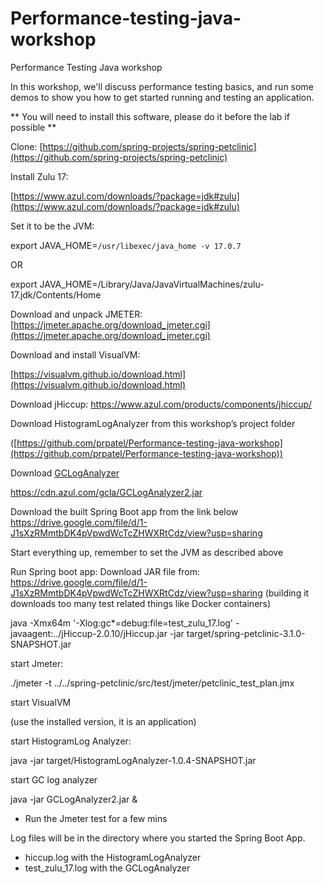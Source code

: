 # Performance-testing-java-workshop
Performance Testing Java workshop

In this workshop, we'll discuss performance testing basics, and run some demos to show you how to get started running and testing an application.

** You will need to install this software, please do it before the lab if possible **

Clone:
[https://github.com/spring-projects/spring-petclinic](https://github.com/spring-projects/spring-petclinic)

Install Zulu 17:

[https://www.azul.com/downloads/?package=jdk#zulu](https://www.azul.com/downloads/?package=jdk#zulu)

Set it to be the  JVM:

export JAVA_HOME=`/usr/libexec/java_home -v 17.0.7`

OR

export JAVA_HOME=/Library/Java/JavaVirtualMachines/zulu-17.jdk/Contents/Home

Download and unpack JMETER:
[https://jmeter.apache.org/download_jmeter.cgi](https://jmeter.apache.org/download_jmeter.cgi)

Download and install VisualVM:

[https://visualvm.github.io/download.html](https://visualvm.github.io/download.html)

Download jHiccup:
https://www.azul.com/products/components/jhiccup/

Download HistogramLogAnalyzer from this workshop’s project folder

([https://github.com/prpatel/Performance-testing-java-workshop](https://github.com/prpatel/Performance-testing-java-workshop))

Download [GCLogAnalyzer](https://docs.azul.com/prime/GC-Log-Analyzer)

https://cdn.azul.com/gcla/GCLogAnalyzer2.jar

Download the built Spring Boot app from the link below
https://drive.google.com/file/d/1-J1sXzRMmtbDK4pVpwdWcTcZHWXRtCdz/view?usp=sharing

Start everything up, remember to set the JVM as described above

Run Spring boot app:
Download JAR file from:
https://drive.google.com/file/d/1-J1sXzRMmtbDK4pVpwdWcTcZHWXRtCdz/view?usp=sharing
(building it downloads too many test related things like Docker containers)

java -Xmx64m '-Xlog:gc*=debug:file=test_zulu_17.log' -javaagent:../jHiccup-2.0.10/jHiccup.jar -jar target/spring-petclinic-3.1.0-SNAPSHOT.jar

start Jmeter:

./jmeter -t ../../spring-petclinic/src/test/jmeter/petclinic_test_plan.jmx

start VisualVM

(use the installed version, it is an application)

start HistogramLog Analyzer:

java -jar target/HistogramLogAnalyzer-1.0.4-SNAPSHOT.jar

start GC log analyzer

 java -jar GCLogAnalyzer2.jar &

- Run the Jmeter test for a few mins

Log files will be in the directory where you started the Spring Boot App.

- hiccup.log with the HistogramLogAnalyzer
- test_zulu_17.log with the GCLogAnalyzer
